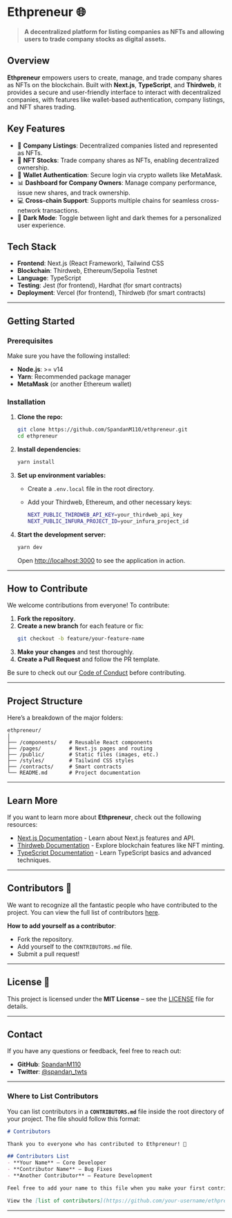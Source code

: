 

# **Ethpreneur** 🌐

> **A decentralized platform for listing companies as NFTs and allowing users to trade company stocks as digital assets.**

## **Overview**
**Ethpreneur** empowers users to create, manage, and trade company shares as NFTs on the blockchain. Built with **Next.js**, **TypeScript**, and **Thirdweb**, it provides a secure and user-friendly interface to interact with decentralized companies, with features like wallet-based authentication, company listings, and NFT shares trading.

## **Key Features**
- 🏢 **Company Listings**: Decentralized companies listed and represented as NFTs.
- 💼 **NFT Stocks**: Trade company shares as NFTs, enabling decentralized ownership.
- 🔐 **Wallet Authentication**: Secure login via crypto wallets like MetaMask.
- 📊 **Dashboard for Company Owners**: Manage company performance, issue new shares, and track ownership.
- 💻 **Cross-chain Support**: Supports multiple chains for seamless cross-network transactions.
- 🎨 **Dark Mode**: Toggle between light and dark themes for a personalized user experience.

## **Tech Stack**
- **Frontend**: Next.js (React Framework), Tailwind CSS
- **Blockchain**: Thirdweb, Ethereum/Sepolia Testnet
- **Language**: TypeScript
- **Testing**: Jest (for frontend), Hardhat (for smart contracts)
- **Deployment**: Vercel (for frontend), Thirdweb (for smart contracts)

---

## **Getting Started**

### **Prerequisites**
Make sure you have the following installed:
- **Node.js**: >= v14
- **Yarn**: Recommended package manager
- **MetaMask** (or another Ethereum wallet)

### **Installation**

1. **Clone the repo:**

   ```bash
   git clone https://github.com/SpandanM110/ethpreneur.git
   cd ethpreneur
   ```

2. **Install dependencies:**

   ```bash
   yarn install
   ```

3. **Set up environment variables:**
   
   - Create a `.env.local` file in the root directory.
   - Add your Thirdweb, Ethereum, and other necessary keys:

     ```bash
     NEXT_PUBLIC_THIRDWEB_API_KEY=your_thirdweb_api_key
     NEXT_PUBLIC_INFURA_PROJECT_ID=your_infura_project_id
     ```

4. **Start the development server:**

   ```bash
   yarn dev
   ```

   Open [http://localhost:3000](http://localhost:3000) to see the application in action.

---

## **How to Contribute**

We welcome contributions from everyone! To contribute:

1. **Fork the repository**.
2. **Create a new branch** for each feature or fix:  
   ```bash
   git checkout -b feature/your-feature-name
   ```
3. **Make your changes** and test thoroughly.
4. **Create a Pull Request** and follow the PR template.

Be sure to check out our [Code of Conduct](link-to-code-of-conduct) before contributing.

---

## **Project Structure**
Here’s a breakdown of the major folders:

```
ethpreneur/
│
├── /components/    # Reusable React components
├── /pages/         # Next.js pages and routing
├── /public/        # Static files (images, etc.)
├── /styles/        # Tailwind CSS styles
├── /contracts/     # Smart contracts
└── README.md       # Project documentation
```

---

## **Learn More**

If you want to learn more about **Ethpreneur**, check out the following resources:
- [Next.js Documentation](https://nextjs.org/docs) - Learn about Next.js features and API.
- [Thirdweb Documentation](https://portal.thirdweb.com/) - Explore blockchain features like NFT minting.
- [TypeScript Documentation](https://www.typescriptlang.org/docs/) - Learn TypeScript basics and advanced techniques.

---

## **Contributors** 🤝

We want to recognize all the fantastic people who have contributed to the project. You can view the full list of contributors [here](https://github.com/your-username/ethpreneur/graphs/contributors).

**How to add yourself as a contributor**:
- Fork the repository.
- Add yourself to the `CONTRIBUTORS.md` file.
- Submit a pull request!

---

## **License** 📝

This project is licensed under the **MIT License** – see the [LICENSE](LICENSE) file for details.

---

## **Contact**
If you have any questions or feedback, feel free to reach out:

- **GitHub**: [SpandanM110](https://github.com/SpandanM110)
- **Twitter**: [@spandan_twts](https://twitter.com/spandan_twts)

---

### **Where to List Contributors**

You can list contributors in a **`CONTRIBUTORS.md`** file inside the root directory of your project. The file should follow this format:

```md
# Contributors

Thank you to everyone who has contributed to Ethpreneur! 🎉

## Contributors List
- **Your Name** – Core Developer  
- **Contributor Name** – Bug Fixes  
- **Another Contributor** – Feature Development  

Feel free to add your name to this file when you make your first contribution!
```


```markdown
View the [list of contributors](https://github.com/your-username/ethpreneur/graphs/contributors) who have helped build this project!
```

---
